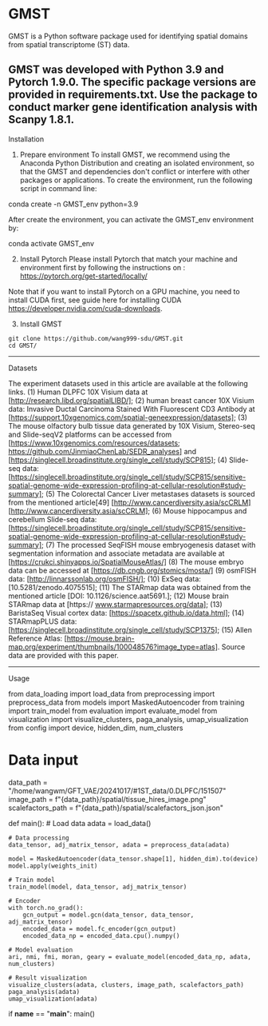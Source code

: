 # GMST

GMST is a Python software package used for identifying spatial domains from spatial transcriptome (ST) data.

GMST was developed with Python 3.9 and Pytorch 1.9.0. The specific package versions are provided in requirements.txt. Use the package to conduct marker gene identification analysis with Scanpy 1.8.1.
-----------------------------------------------------------------------
Installation
1. Prepare environment
To install GMST, we recommend using the Anaconda Python Distribution and creating an isolated environment, so that the GMST and dependencies don't conflict or interfere with other packages or applications. To create the environment, run the following script in command line:

conda create -n GMST_env python=3.9

After create the environment, you can activate the GMST_env environment by:

conda activate GMST_env

2. Install Pytorch
Please install Pytorch that match your machine and environment first by following the instructions on : https://pytorch.org/get-started/locally/

Note that if you want to install Pytorch on a GPU machine, you need to install CUDA first, see guide here for installing CUDA https://developer.nvidia.com/cuda-downloads.

3. Install GMST
```
git clone https://github.com/wang999-sdu/GMST.git
cd GMST/
```
----------------------------------------------------------------------------
Datasets

The experiment datasets used in this article are available at the following links. 
(1) Human DLPFC 10X Visium data at [http://research.libd.org/spatialLIBD/]; 
(2) human breast cancer 10X Visium data: Invasive Ductal Carcinoma Stained With Fluorescent CD3 Antibody at [https://support.10xgenomics.com/spatial-geneexpression/datasets]; 
(3) The mouse olfactory bulb tissue data generated by 10X Visium, Stereo-seq and Slide-seqV2 platforms can be accessed from [https://www.10xgenomics.com/resources/datasets; https://github.com/JinmiaoChenLab/SEDR_analyses] and [https://singlecell.broadinstitute.org/single_cell/study/SCP815]; 
(4) Slide-seq data: [https://singlecell.broadinstitute.org/single_cell/study/SCP815/sensitive-spatial-genome-wide-expression-profiling-at-cellular-resolution#study-summary]; 
(5) The Colorectal Cancer Liver metastases datasets is sourced from the mentioned article[49] [http://www.cancerdiversity.asia/scCRLM] [http://www.cancerdiversity.asia/scCRLM]; 
(6) Mouse hippocampus and cerebellum Slide-seq data: [https://singlecell.broadinstitute.org/single_cell/study/SCP815/sensitive-spatial-genome-wide-expression-profiling-at-cellular-resolution#study-summary]; 
(7) The processed SeqFISH mouse embryogenesis dataset with segmentation information and associate metadata are available at [https://crukci.shinyapps.io/SpatialMouseAtlas/] 
(8) The mouse embryo data can be accessed at [https://db.cngb.org/stomics/mosta/] 
(9) osmFISH data: [http://linnarssonlab.org/osmFISH/]; 
(10) ExSeq data: [10.5281/zenodo.4075515]; 
(11) The STARmap data was obtained from the mentioned article [DOI: 10.1126/science.aat5691.]; 
(12) Mouse brain STARmap data at [https:// www.starmapresources.org/data]; 
(13) BaristaSeq Visual cortex data: [https://spacetx.github.io/data.html]; 
(14) STARmapPLUS data: [https://singlecell.broadinstitute.org/single_cell/study/SCP1375]; (15) Allen Reference Atlas: [https://mouse.brain-map.org/experiment/thumbnails/100048576?image_type=atlas]. Source data are provided with this paper.

---------------------------------------------------------------------------
Usage

from data_loading import load_data
from preprocessing import preprocess_data
from models import MaskedAutoencoder
from training import train_model
from evaluation import evaluate_model
from visualization import visualize_clusters, paga_analysis, umap_visualization
from config import device, hidden_dim, num_clusters

# Data input
data_path = "/home/wangwm/GFT_VAE/20241017/#1ST_data/0.DLPFC/151507"
image_path = f"{data_path}/spatial/tissue_hires_image.png"
scalefactors_path = f"{data_path}/spatial/scalefactors_json.json"


def main():
    # Load data
    adata = load_data()

    # Data processing
    data_tensor, adj_matrix_tensor, adata = preprocess_data(adata)

    model = MaskedAutoencoder(data_tensor.shape[1], hidden_dim).to(device)
    model.apply(weights_init)

    # Train model
    train_model(model, data_tensor, adj_matrix_tensor)

    # Encoder
    with torch.no_grad():
        gcn_output = model.gcn(data_tensor, data_tensor, adj_matrix_tensor)
        encoded_data = model.fc_encoder(gcn_output)
        encoded_data_np = encoded_data.cpu().numpy()

    # Model evaluation
    ari, nmi, fmi, moran, geary = evaluate_model(encoded_data_np, adata, num_clusters)

    # Result visualization
    visualize_clusters(adata, clusters, image_path, scalefactors_path)
    paga_analysis(adata)
    umap_visualization(adata)

if __name__ == "__main__":
    main()
